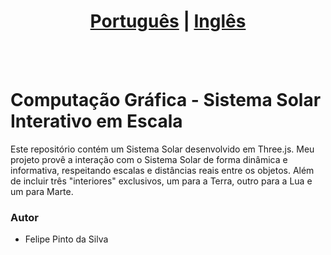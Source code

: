 # <div align="center"><a href="/README.md">Português</a> | <a href="/README_EN.md">Inglês</a></div>
<br><br>
# Computação Gráfica - Sistema Solar Interativo em Escala
Este repositório contém um Sistema Solar desenvolvido em Three.js. Meu projeto provê a interação com o Sistema Solar de forma dinâmica e informativa, respeitando escalas e distâncias reais entre os objetos. Além de incluir três "interiores" exclusivos, um para a Terra, outro para a Lua e um para Marte.

### Autor
* Felipe Pinto da Silva
